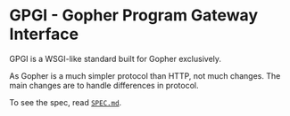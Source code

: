 # GPGI - **G**opher **P**rogram **G**ateway **I**nterface

GPGI is a WSGI-like standard built for Gopher exclusively.

As Gopher is a much simpler protocol than HTTP, not much changes. The main changes are to handle differences in protocol.

To see the spec, read [`SPEC.md`](//github.com/MineRobber9000/gpgi/blob/master/SPEC.md).

